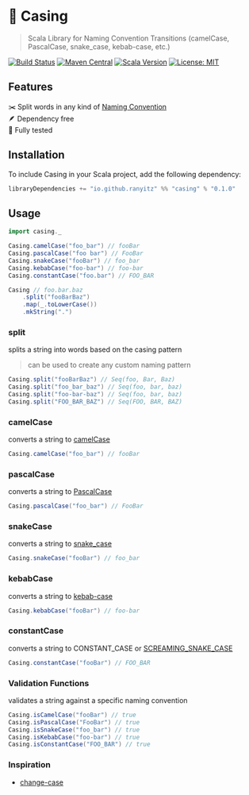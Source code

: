 # 🔄 Casing

> Scala Library for Naming Convention Transitions (camelCase, PascalCase, snake_case, kebab-case, etc.)

[![Build Status](https://github.com/ranyitz/casing/actions/workflows/ci.yml/badge.svg)](https://github.com/ranyitz/casing/actions/workflows/ci.yml)
[![Maven Central](https://img.shields.io/maven-central/v/io.github.ranyitz/casing_2.13.svg?label=Maven%20Central)](https://search.maven.org/search?q=g:%22io.github.ranyitz%22%20AND%20a:%22casing_2.13%22)
[![Scala Version](https://img.shields.io/badge/scala-2.12%20%7C%202.13%20%7C%203.0-blue.svg)](https://www.scala-lang.org/)
[![License: MIT](https://img.shields.io/badge/License-MIT-yellow.svg)](https://opensource.org/licenses/MIT)

## Features
✂️ Split words in any kind of [Naming Convention](https://en.wikipedia.org/wiki/Naming_convention_(programming)) <br/>
🪶 Dependency free <br/>
🧪 Fully tested <br/>

## Installation
To include Casing in your Scala project, add the following dependency:

```scala
libraryDependencies += "io.github.ranyitz" %% "casing" % "0.1.0"
```

## Usage

```scala
import casing._

Casing.camelCase("foo_bar") // fooBar
Casing.pascalCase("foo bar") // FooBar
Casing.snakeCase("fooBar") // foo_bar
Casing.kebabCase("foo-bar") // foo-bar
Casing.constantCase("foo.bar") // FOO_BAR

Casing // foo.bar.baz 
    .split("fooBarBaz")
    .map(_.toLowerCase())
    .mkString(".") 
```

### split
splits a string into words based on the casing pattern

> can be used to create any custom naming pattern

```scala
Casing.split("fooBarBaz") // Seq(foo, Bar, Baz)
Casing.split("foo_bar_baz") // Seq(foo, bar, baz)
Casing.split("foo-bar-baz") // Seq(foo, bar, baz)
Casing.split("FOO_BAR_BAZ") // Seq(FOO, BAR, BAZ)
```

### camelCase
converts a string to [camelCase](https://en.wikipedia.org/wiki/Camel_case)

```scala
Casing.camelCase("foo_bar") // fooBar
```

### pascalCase
converts a string to [PascalCase](https://en.wikipedia.org/wiki/Camel_case)

```scala
Casing.pascalCase("foo_bar") // FooBar
```

### snakeCase
converts a string to [snake_case](https://en.wikipedia.org/wiki/Snake_case)

```scala
Casing.snakeCase("fooBar") // foo_bar
```

### kebabCase
converts a string to [kebab-case](https://en.wikipedia.org/wiki/Letter_case#Special_case_styles)

```scala
Casing.kebabCase("fooBar") // foo-bar
```

### constantCase
converts a string to CONSTANT_CASE or [SCREAMING_SNAKE_CASE](https://en.wikipedia.org/wiki/Snake_case)

```scala
Casing.constantCase("fooBar") // FOO_BAR
```

### Validation Functions
validates a string against a specific naming convention

```scala
Casing.isCamelCase("fooBar") // true
Casing.isPascalCase("FooBar") // true
Casing.isSnakeCase("foo_bar") // true
Casing.isKebabCase("foo-bar") // true
Casing.isConstantCase("FOO_BAR") // true
```

### Inspiration
* [change-case](https://github.com/blakeembrey/change-case)
